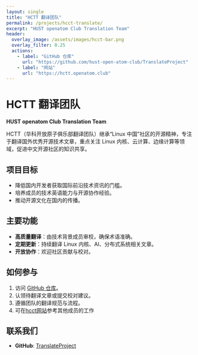 ```yaml
---
layout: single
title: "HCTT 翻译团队"
permalink: /projects/hcct-translate/
excerpt: "HUST openatom Club Translation Team"
header:
  overlay_image: /assets/images/hcct-bar.png
  overlay_filter: 0.25
  actions:
    - label: "GitHub 仓库"
      url: "https://github.com/hust-open-atom-club/TranslateProject"
    - label: "网站"
      url: "https://hctt.openatom.club"
---
```


# HCTT 翻译团队

**HUST openatom Club Translation Team**

HCTT（华科开放原子俱乐部翻译团队）继承“Linux 中国”社区的开源精神，专注于翻译国外优秀开源技术文章，重点关注 Linux 内核、云计算、边缘计算等领域，促进中文开源社区的知识共享。

## 项目目标
- 降低国内开发者获取国际前沿技术资讯的门槛。
- 培养成员的技术英语能力与开源协作经验。
- 推动开源文化在国内的传播。

## 主要功能
- **高质量翻译**：由技术背景成员审校，确保术语准确。
- **定期更新**：持续翻译 Linux 内核、AI、分布式系统相关文章。
- **开放协作**：欢迎社区贡献与校对。

## 如何参与
1. 访问 [GitHub 仓库](https://github.com/hust-open-atom-club/TranslateProject)。
2. 认领待翻译文章或提交校对建议。
3. 遵循团队的翻译规范与流程。
4. 可在[hcct网站](https://hctt.openatom.club)参考其他成员的工作

## 联系我们
- **GitHub**: [TranslateProject](https://github.com/hust-open-atom-club/TranslateProject)
